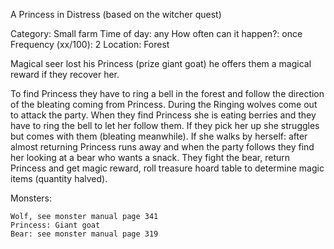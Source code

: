 A Princess in Distress
(based on the witcher quest)

Category: Small farm
Time of day: any
How often can it happen?: once
Frequency (xx/100): 2
Location: Forest

Magical seer lost his Princess (prize giant goat) he offers them a magical reward if they recover her. 

To find Princess they have to ring a bell in the forest and follow the direction of the bleating coming from Princess. During the Ringing wolves come out to attack the party. When they find Princess she is eating berries and they have to ring the bell to let her follow them. If they pick her up she struggles but comes with them (bleating meanwhile). If she walks by herself: after almost returning Princess runs away and when the party follows they find her looking at a bear who wants a snack. They fight the bear, return Princess and get magic reward, roll treasure hoard table to determine magic items (quantity halved).

Monsters:
	
	Wolf, see monster manual page 341
	Princess: Giant goat
	Bear: see monster manual page 319